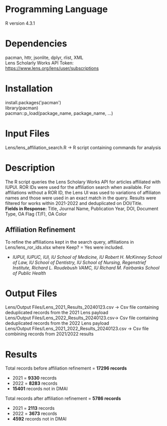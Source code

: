 # Programming Language
R version 4.3.1

# Dependencies
pacman, httr, jsonlite, dplyr, rlist, XML  
Lens Scholarly Works API Token: https://www.lens.org/lens/user/subscriptions

# Installation
install.packages('pacman')  
library(pacman)  
pacman::p_load(package_name, package_name, ...)

# Input Files
Lens/lens_affiliation_search.R -> R script containing commands for analysis 

# Description
The R script queries the Lens Scholary Works API for articles affiliated with IUPUI. ROR IDs were used for the affiliation search when available. For affiliations without a ROR ID, the Lens UI was used to variations of affiliaton names and those were used in an exact match in the query. Results were filtered for works within 2021-2022 and deduplicated on DOI/Title.  
**Fields in Response:** Title, Journal Name, Publication Year, DOI, Document Type, OA Flag (T/F), OA Color

## Affiliation Refinement
To refine the affiliations kept in the search query, affiliations in Lens/lens_ror_ids.xlsx where Keep? = Yes were included. 
- *IUPUI, IUPUC, IUI, IU School of Medicine, IU Robert H. McKinney School of Law, IU School of Dentistry, IU School of Nursing, Regenstrief Institute, Richard L. Roudebush VAMC, IU Richard M. Fairbanks School of Public Health*

# Output Files
Lens/Output Files/Lens_2021_Results_20240123.csv -> Csv file containing deduplicated records from the 2021 Lens payload  
Lens/Output Files/Lens_2022_Results_20240123.csv-> Csv file containing deduplicated records from the 2022 Lens payload  
Lens/Output Files/Lens_2021_2022_Results_20240123.csv -> Csv file combining records from 2021/2022 results  

# Results
Total records before affiliation refinement = **17296 records**
- 2021 = **9330** records
- 2022 = **8283** records
- **15401** records not in DMAI

Total records after affiliation refinement = **5786 records**
- 2021 = **2113** records
- 2022 = **3673** records
- **4592** records not in DMAI
